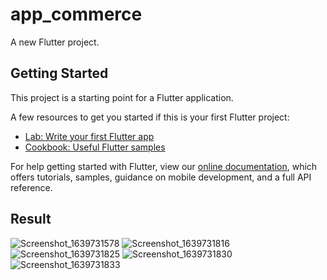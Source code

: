 # app_commerce

A new Flutter project.

## Getting Started

This project is a starting point for a Flutter application.

A few resources to get you started if this is your first Flutter project:

- [Lab: Write your first Flutter app](https://flutter.dev/docs/get-started/codelab)
- [Cookbook: Useful Flutter samples](https://flutter.dev/docs/cookbook)

For help getting started with Flutter, view our
[online documentation](https://flutter.dev/docs), which offers tutorials,
samples, guidance on mobile development, and a full API reference.
## Result
![Screenshot_1639731578](https://user-images.githubusercontent.com/94905620/146518102-7272fac6-99bc-4ce8-8085-2cf96a01ee2a.png)
![Screenshot_1639731816](https://user-images.githubusercontent.com/94905620/146518306-266c9f27-76a1-40f5-9a2c-86d29d02ce0c.png)
![Screenshot_1639731825](https://user-images.githubusercontent.com/94905620/146518324-86e8af13-d884-4da8-b90c-11a92929c10b.png)
![Screenshot_1639731830](https://user-images.githubusercontent.com/94905620/146518340-e9e95922-633d-4a1c-88be-3116cdd06432.png)
![Screenshot_1639731833](https://user-images.githubusercontent.com/94905620/146518348-0e284bfc-b613-4995-ae10-a8b99dad7fc3.png)

